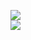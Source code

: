 [![](https://img.shields.io/badge/Made%20With-Github%20Spray-lightgrey.svg?style=for-the-badge&logo=github)](https://github.com/Annihil/github-spray#4933)  
[![](https://i.imgur.com/2DrTn0Z.gif)](https://github.com/Annihil/github-spray)